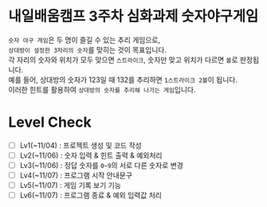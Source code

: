 # 내일배움캠프 3주차 심화과제 숫자야구게임
`숫자 야구 게임`은 두 명이 즐길 수 있는 추리 게임으로,    
`상대방이 설정한 3자리의 숫자`를 맞히는 것이 목표입니다.   
각 자리의 숫자와 위치가 모두 맞으면 `스트라이크`, 숫자만 맞고 위치가 다르면 `볼`로 판정됩니다.   
예를 들어, 상대방의 숫자가 123일 때 132를 추리하면 `1스트라이크 2볼`이 됩니다.  
이러한 힌트를 활용하여 `상대방의 숫자를 추리해 나가는 게임`입니다.

# Level Check
- [ ] Lv1(~11/04) : 프로젝트 생성 및 코드 작성
- [ ] Lv2(~11/06) : 숫자 입력 & 힌트 출력 & 예외처리
- [ ] Lv3(~11/06) : 정답 숫자를 `0~9`의 서로 다른 숫자로 변경
- [ ] Lv4(~11/07) : 프로그램 시작 안내문구
- [ ] Lv5(~11/07) : 게임 기록 보기 기능
- [ ] Lv6(~11/07) : 프로그램 종료 & 예외 입력값 처리

